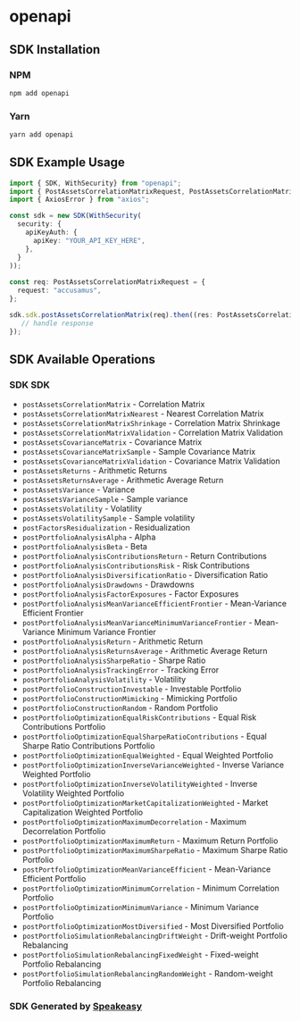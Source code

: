 # openapi

<!-- Start SDK Installation -->
## SDK Installation

### NPM

```bash
npm add openapi
```

### Yarn

```bash
yarn add openapi
```
<!-- End SDK Installation -->

<!-- Start SDK Example Usage -->
## SDK Example Usage

```typescript
import { SDK, WithSecurity} from "openapi";
import { PostAssetsCorrelationMatrixRequest, PostAssetsCorrelationMatrixResponse } from "openapi/src/sdk/models/operations";
import { AxiosError } from "axios";

const sdk = new SDK(WithSecurity(
  security: {
    apiKeyAuth: {
      apiKey: "YOUR_API_KEY_HERE",
    },
  }
));
    
const req: PostAssetsCorrelationMatrixRequest = {
  request: "accusamus",
};

sdk.sdk.postAssetsCorrelationMatrix(req).then((res: PostAssetsCorrelationMatrixResponse | AxiosError) => {
   // handle response
});
```
<!-- End SDK Example Usage -->

<!-- Start SDK Available Operations -->
## SDK Available Operations

### SDK SDK

* `postAssetsCorrelationMatrix` - Correlation Matrix
* `postAssetsCorrelationMatrixNearest` - Nearest Correlation Matrix
* `postAssetsCorrelationMatrixShrinkage` - Correlation Matrix Shrinkage
* `postAssetsCorrelationMatrixValidation` - Correlation Matrix Validation
* `postAssetsCovarianceMatrix` - Covariance Matrix
* `postAssetsCovarianceMatrixSample` - Sample Covariance Matrix
* `postAssetsCovarianceMatrixValidation` - Covariance Matrix Validation
* `postAssetsReturns` - Arithmetic Returns
* `postAssetsReturnsAverage` - Arithmetic Average Return
* `postAssetsVariance` - Variance
* `postAssetsVarianceSample` - Sample variance
* `postAssetsVolatility` - Volatility
* `postAssetsVolatilitySample` - Sample volatility
* `postFactorsResidualization` - Residualization
* `postPortfolioAnalysisAlpha` - Alpha
* `postPortfolioAnalysisBeta` - Beta
* `postPortfolioAnalysisContributionsReturn` - Return Contributions
* `postPortfolioAnalysisContributionsRisk` - Risk Contributions
* `postPortfolioAnalysisDiversificationRatio` - Diversification Ratio
* `postPortfolioAnalysisDrawdowns` - Drawdowns
* `postPortfolioAnalysisFactorExposures` - Factor Exposures
* `postPortfolioAnalysisMeanVarianceEfficientFrontier` - Mean-Variance Efficient Frontier
* `postPortfolioAnalysisMeanVarianceMinimumVarianceFrontier` - Mean-Variance Minimum Variance Frontier
* `postPortfolioAnalysisReturn` - Arithmetic Return
* `postPortfolioAnalysisReturnsAverage` - Arithmetic Average Return
* `postPortfolioAnalysisSharpeRatio` - Sharpe Ratio
* `postPortfolioAnalysisTrackingError` - Tracking Error
* `postPortfolioAnalysisVolatility` - Volatility
* `postPortfolioConstructionInvestable` - Investable Portfolio
* `postPortfolioConstructionMimicking` - Mimicking Portfolio
* `postPortfolioConstructionRandom` - Random Portfolio
* `postPortfolioOptimizationEqualRiskContributions` - Equal Risk Contributions Portfolio
* `postPortfolioOptimizationEqualSharpeRatioContributions` - Equal Sharpe Ratio Contributions Portfolio
* `postPortfolioOptimizationEqualWeighted` - Equal Weighted Portfolio
* `postPortfolioOptimizationInverseVarianceWeighted` - Inverse Variance Weighted Portfolio
* `postPortfolioOptimizationInverseVolatilityWeighted` - Inverse Volatility Weighted Portfolio
* `postPortfolioOptimizationMarketCapitalizationWeighted` - Market Capitalization Weighted Portfolio
* `postPortfolioOptimizationMaximumDecorrelation` - Maximum Decorrelation Portfolio
* `postPortfolioOptimizationMaximumReturn` - Maximum Return Portfolio
* `postPortfolioOptimizationMaximumSharpeRatio` - Maximum Sharpe Ratio Portfolio
* `postPortfolioOptimizationMeanVarianceEfficient` - Mean-Variance Efficient Portfolio
* `postPortfolioOptimizationMinimumCorrelation` - Minimum Correlation Portfolio
* `postPortfolioOptimizationMinimumVariance` - Minimum Variance Portfolio
* `postPortfolioOptimizationMostDiversified` - Most Diversified Portfolio
* `postPortfolioSimulationRebalancingDriftWeight` - Drift-weight Portfolio Rebalancing
* `postPortfolioSimulationRebalancingFixedWeight` - Fixed-weight Portfolio Rebalancing
* `postPortfolioSimulationRebalancingRandomWeight` - Random-weight Portfolio Rebalancing

<!-- End SDK Available Operations -->

### SDK Generated by [Speakeasy](https://docs.speakeasyapi.dev/docs/using-speakeasy/client-sdks)
